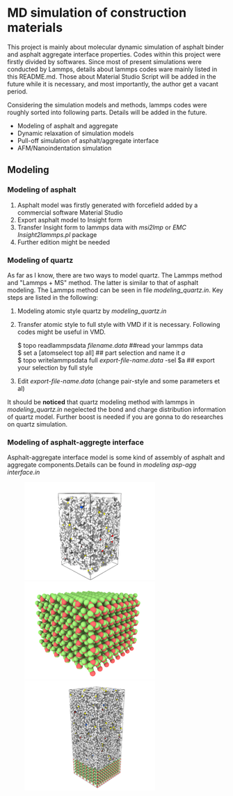 # MD simulation of construction materials

This project is mainly about molecular dynamic simulation of asphalt binder and asphalt aggregate interface properties. Codes within this project were firstly divided by softwares. Since most of present simulations were conducted by Lammps, details about lammps codes ware mainly listed in this README.md. Those about Material Studio Script will be added in the future while it is necessary, and most importantly, the author get a vacant period.

Considering the simulation models and methods, lammps codes were roughly sorted into following parts. Details will be added in the future.

* Modeling of asphalt and aggregate
* Dynamic relaxation of simulation models
* Pull-off simulation of asphalt/aggregate interface
* AFM/Nanoindentation simulation
## Modeling
### Modeling of asphalt
1. Asphalt model was firstly generated with forcefield added by a commercial software Material Studio
2. Export asphalt model to Insight form
3. Transfer Insight form to lammps data with *msi2lmp* or *EMC Insight2lammps.pl* package
4. Further edition might be needed 
### Modeling of quartz
As far as I know, there are two ways to model quartz. The Lammps method and "Lammps + MS" method. The latter is similar to that of asphalt modeling. The Lammps method can be seen in file *modeling_quartz.in*. Key steps are listed in the following:  
1. Modeling atomic style quartz by *modeling_quartz.in*
2. Transfer atomic style to full style with VMD if it is necessary. Following codes might be useful in VMD.  

    $ topo readlammpsdata *filename.data*  ##read your lammps data  
    $ set a [atomselect top all]  ## part selection and name it *a*  
    $ topo writelammpsdata full *export-file-name.data* -sel $a  ## export your selection by full style
3. Edit *export-file-name.data* (change pair-style and some parameters et al)  

It should be **noticed** that quartz modeling method with lammps in *modeling_quartz.in* negelected the bond and charge distribution information of quartz model. Further boost is needed if you are gonna to do researches on quartz simulation.
### Modeling of asphalt-aggregte interface
Asphalt-aggregate interface model is some kind of assembly of asphalt and aggregate components.Details can be found in *modeling asp-agg interface.in*

<figure class="third">
    <img src="https://raw.githubusercontent.com/ZhaoDu/Molecular-dynamic-simulation/master/Image/asphalt.png"width = "300" alt="asp_agg interface">
    <img src="https://raw.githubusercontent.com/ZhaoDu/Molecular-dynamic-simulation/master/Image/quartz.png"width = "300" alt="asp_agg interface">
    <img src="https://raw.githubusercontent.com/ZhaoDu/Molecular-dynamic-simulation/master/Image/asp-agg%20interface.png"width = "300" alt="asp_agg interface">
</figure>